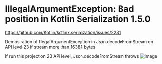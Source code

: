 # IllegalArgumentException: Bad position in Kotlin Serialization 1.5.0

https://github.com/Kotlin/kotlinx.serialization/issues/2231

Demostration of IllegalArgumentException in Json.decodeFromStream on API level 23 if stream more than 16384 bytes

If run this project on 23 API level, Json.decodeFromStream throws 
![image](https://user-images.githubusercontent.com/23400995/224897545-6f6e5804-65f3-4b46-a454-08ea20e3edf3.png)
